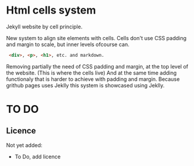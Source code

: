 # Html cells system

Jekyll website by cell principle.

New system to align site elements with cells.
Cells don't use CSS padding and margin to scale, but inner levels ofcourse can. 
```HTML
 <div>, <p>, <h1>, etc. and markdown.
```
Removing partially  the need of CSS padding and margin, at the top level of the website. 
(This is where the cells live)
And at the same time adding functionaly that is harder to achieve with padding and margin.
Because grithub pages uses Jeklly this system is showcased using 
Jeklly.

# TO DO

 ## Licence
 
 Not yet added: 
 
 - To Do, add licence
